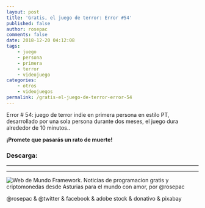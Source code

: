 ```yaml
---
layout: post
title: 'Gratis, el juego de terror: Error #54'
published: false
author: rosepac
comments: false
date: 2018-12-20 04:12:08
tags:
    - juego
    - persona
    - primera
    - terror
    - videojuego
categories:
    - otros
    - videojuegos
permalink: /gratis-el-juego-de-terror-error-54
---
```

Error # 54: juego de terror indie en primera persona en estilo PT, desarrollado por una sola persona durante dos meses, el juego dura alrededor de 10 minutos..

**¡Promete que pasarás un rato de muerte!**



### Descarga: 

* * *


   


* * *


  


![Web de Mundo Framework. Noticias de programacion gratis y criptomonedas desde Asturias para el mundo con amor, por @rosepac][1]


  @rosepac & @twitter & facebook & adobe stock & donativo & pixabay


 [1]: https://image.ibb.co/iTckvT/mundo-framework-1350x167-steemit.png